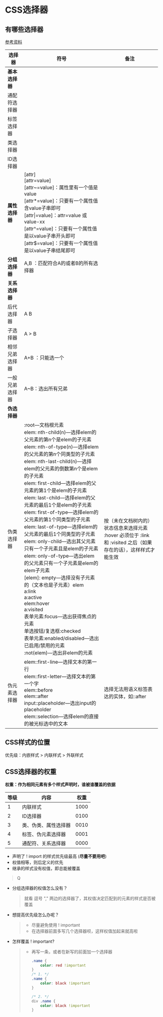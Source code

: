 # CSS选择器



## 有哪些选择器

[参考资料](https://juejin.im/post/5eaf64276fb9a0435749c23a#heading-21)

| 选择器         | 符号                                                         | 备注                                                         |
| -------------- | ------------------------------------------------------------ | ------------------------------------------------------------ |
| **基本选择器** |                                                              |                                                              |
| 通配符选择器   |                                                              |                                                              |
| 标签选择器     |                                                              |                                                              |
| 类选择器       |                                                              |                                                              |
| ID选择器       |                                                              |                                                              |
| **属性选择器** | [attr]<br>[attr=value]<br>[attr~=value]：属性里有一个值是value<br>[attr*=value]：只要有一个属性值含value子串即可<br>[attr\|=value]：attr=value 或 value-xx<br>[attr^=value]：只要有一个属性值是以value子串开头即可<br>[attr$=value]：只要有一个属性值是以value子串结尾即可<br> |                                                              |
| **分组选择器** | A,B ：匹配符合A的或者B的所有选择器                           |                                                              |
| **关系选择器** |                                                              |                                                              |
| 后代选择器     | A B                                                          |                                                              |
| 子选择器       | A > B                                                        |                                                              |
| 相邻兄弟选择器 | A+B ：只能选一个                                             |                                                              |
| 一般兄弟选择器 | A~B：选出所有兄弟                                            |                                                              |
| **伪选择器**   |                                                              |                                                              |
| 伪类选择器     | :root—文档根元素<br>elem: nth-child(n)—选择elem的父元素的第n个是elem的子元素<br>elem: nth-of-type(n)—选择elem的父元素的第n个同类型的子元素<br>elem: nth-last-child(n)—选择elem的父元素的倒数第n个是elem的子元素<br>elem: first-child—选择elem的父元素的第1个是elem的子元素<br>elem: last-child—选择elem的父元素的最后1个是elem的子元素<br>elem: first-of-type—选择elem的父元素的第1个同类型的子元素<br>elem: last-of-type—选择elem的父元素的最后1个同类型的子元素<br>elem: only-child—选出其父元素只有一个子元素且是elem的子元素<br>elem: only-of-type—选出elem的父元素只有一个子元素是elem的elem子元素<br/>[elem]: empty—选择没有子元素的（文本也是子元素）elem<br>a:link<br>a:active<br>elem:hover<br>a:visited<br>表单元素:focus—选出获得焦点的元素<br>单选按钮/复选框:checked<br>表单元素:enabled/disabled—选出已启用/禁用的元素<br>:not(elem)—选出非elem的元素 | 按（未在文档树内的）状态信息来选择元素<br>:hover 必须位于 :link 和 :visited 之后（如果存在的话），这样样式才能生效 |
| 伪元素选择器   | elem::first-line—选择文本的第一行<br>elem::first-letter—选择文本的第一个字<br>elem::before<br>elem::after<br>input::placeholder—选出input的placeholder<br>elem::selection—选择elem的直接的被光标选中的文本 | 选择无法用语义标签表达的实体，如::after                      |





## CSS样式的位置

优先级：内嵌样式 > 内联样式 > 外联样式





## CSS选择器的权重

**权重：作为相同元素有多个样式声明时，谁被谁覆盖的依据**

| 等级 | 内容                 | 权重 |
| ---- | -------------------- | ---- |
| 1    | 内联样式             | 1000 |
| 2    | ID选择器             | 0100 |
| 3    | 类、伪类、属性选择器 | 0010 |
| 4    | 标签、伪元素选择器   | 0001 |
| 5    | 通配符、关系选择器   | 0000 |

- 声明了 ! import 的样式优先级最高 (**尽量不要用吧**)
- 权值相等，则后定义的优先
- 继承的样式没有权值，即总能被覆盖



> Q

- 分组选择器的权值怎么没有？

  > 就看 逗号 "," 两边的选择器了，其权值决定匹配到的元素的样式是否被覆盖

- 想提高优先级怎么办呢？

  > - 尽量避免使用 ! important
  > - 在选择器前面多写几个选择器呗，这样权值加起来就高啦

- 怎样覆盖 ! important?

  > - 再写一条，或者在新写的前面加一个选择器
  >
  >   ```css
  >   .name {
  >       color: red !important
  >   }
  >   /* 1. */
  >   .name {
  >       color: black !important
  >   }
  >   
  >   /* 2. */
  >   div .name {
  >       color: black !important
  >   }
  >   ```